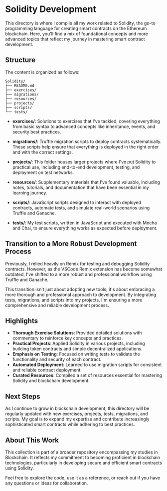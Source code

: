 # Solidity Development

This directory is where I compile all my work related to Solidity, the go-to programming language for creating smart contracts on the Ethereum blockchain. Here, you'll find a mix of foundational concepts and more advanced topics that reflect my journey in mastering smart contract development.

## Structure

The content is organized as follows:
```
Solidity/ 
├── README.md 
├── exercises/
├── migrations/
├── resources/
├── projects/
├── scripts/ 
└── tests/ 
```

- **exercises/**: Solutions to exercises that I've tackled, covering everything from basic syntax to advanced concepts like inheritance, events, and security best practices.

- **migrations/**: Truffle migration scripts to deploy contracts systematically. These scripts help ensure that everything is deployed in the right order and with the correct settings.

- **projects/**: This folder houses larger projects where I've put Solidity to practical use, including end-to-end development, testing, and deployment on test networks.

- **resources/**: Supplementary materials that I’ve found valuable, including notes, tutorials, and documentation that have been essential in my learning journey.

- **scripts/**: JavaScript scripts designed to interact with deployed contracts, automate tests, and simulate real-world scenarios using Truffle and Ganache.

- **tests/**: My test scripts, written in JavaScript and executed with Mocha and Chai, to ensure everything works as expected before deployment.


## Transition to a More Robust Development Process

Previously, I relied heavily on Remix for testing and debugging Solidity contracts. However, as the VSCode Remix extension has become somewhat outdated, I've shifted to a more robust and professional workflow using Truffle and Ganache.

This transition isn't just about adopting new tools; it's about embracing a more thorough and professional approach to development. By integrating tests, migrations, and scripts into my projects, I'm ensuring a more comprehensive and reliable development process.

## Highlights

- **Thorough Exercise Solutions**: Provided detailed solutions with commentary to reinforce key concepts and practices.
- **Practical Projects**: Applied Solidity in various projects, including building token contracts and simple decentralized applications.
- **Emphasis on Testing**: Focused on writing tests to validate the functionality and security of each contract.
- **Automated Deployment**: Learned to use migration scripts for consistent and reliable contract deployment.
- **Curated Resources**: Compiled a set of resources essential for mastering Solidity and blockchain development.


## Next Steps

As I continue to grow in blockchain development, this directory will be regularly updated with new exercises, projects, tests, migrations, and scripts. My goal is to expand my expertise and contribute increasingly sophisticated smart contracts while adhering to best practices.

## About This Work

This collection is part of a broader repository encompassing my studies in Blockchain. It reflects my commitment to becoming proficient in blockchain technologies, particularly in developing secure and efficient smart contracts using Solidity.

Feel free to explore the code, use it as a reference, or reach out if you have any questions or ideas for collaboration.